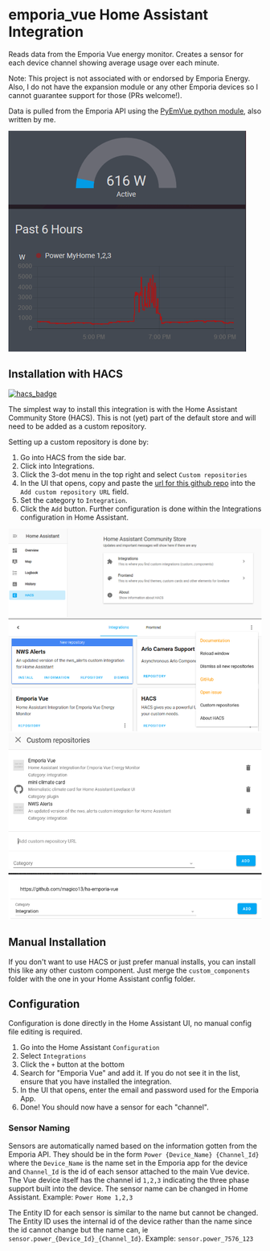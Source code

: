 # emporia_vue Home Assistant Integration

Reads data from the Emporia Vue energy monitor. Creates a sensor for each device channel showing average usage over each minute.

Note: This project is not associated with or endorsed by Emporia Energy. Also, I do not have the expansion module or any other Emporia devices so I cannot guarantee support for those (PRs welcome!).

Data is pulled from the Emporia API using the [PyEmVue python module](https://github.com/magico13/PyEmVue), also written by me.

![ha_example](images/ha_example.png)

## Installation with HACS

[![hacs_badge](https://img.shields.io/badge/HACS-Custom-orange.svg?style=for-the-badge)](https://github.com/custom-components/hacs)

The simplest way to install this integration is with the Home Assistant Community Store (HACS). This is not (yet) part of the default store and will need to be added as a custom repository.

Setting up a custom repository is done by:

1. Go into HACS from the side bar.
2. Click into Integrations.
3. Click the 3-dot menu in the top right and select `Custom repositories`
4. In the UI that opens, copy and paste the [url for this github repo](https://github.com/magico13/ha-emporia-vue) into the `Add custom repository URL` field.
5. Set the category to `Integration`.
6. Click the `Add` button. Further configuration is done within the Integrations configuration in Home Assistant.

![hacs1](images/hacs1.PNG)
![hacs2](images/hacs2.PNG)
![hacs3](images/hacs3.PNG)
![hacs4](images/hacs4.PNG)

## Manual Installation

If you don't want to use HACS or just prefer manual installs, you can install this like any other custom component. Just merge the `custom_components` folder with the one in your Home Assistant config folder.

## Configuration

Configuration is done directly in the Home Assistant UI, no manual config file editing is required.

1. Go into the Home Assistant `Configuration`
2. Select `Integrations`
3. Click the `+` button at the bottom
4. Search for "Emporia Vue" and add it. If you do not see it in the list, ensure that you have installed the integration.
5. In the UI that opens, enter the email and password used for the Emporia App.
6. Done! You should now have a sensor for each "channel".

### Sensor Naming

Sensors are automatically named based on the information gotten from the Emporia API. They should be in the form `Power {Device_Name} {Channel_Id}` where the `Device_Name` is the name set in the Emporia app for the device and `Channel_Id` is the id of each sensor attached to the main Vue device. The Vue device itself has the channel id `1,2,3` indicating the three phase support built into the device. The sensor name can be changed in Home Assistant. Example: `Power Home 1,2,3`

The Entity ID for each sensor is similar to the name but cannot be changed. The Entity ID uses the internal id of the device rather than the name since the id cannot change but the name can, ie `sensor.power_{Device_Id}_{Channel_Id}`. Example: `sensor.power_7576_123`
